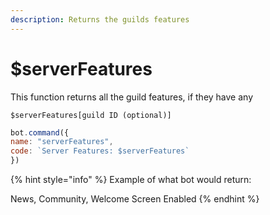 ```yaml
---
description: Returns the guilds features
---
```


# $serverFeatures

This function returns all the guild features, if they have any

```text
$serverFeatures[guild ID (optional)]
```

```javascript
bot.command({
name: "serverFeatures",
code: `Server Features: $serverFeatures`
})
```

{% hint style="info" %}
Example of what bot would return:

News, Community, Welcome Screen Enabled
{% endhint %}


